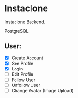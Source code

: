 # Instaclone

Instaclone Backend.

PostgreSQL

## User:

-[x]  Create Account
-[x]  See Profile
-[x]  Login
-[ ]  Edit Profile
-[ ]  Follow User
-[ ]  Unfollow User
-[ ]  Change Avatar (Image Upload)
